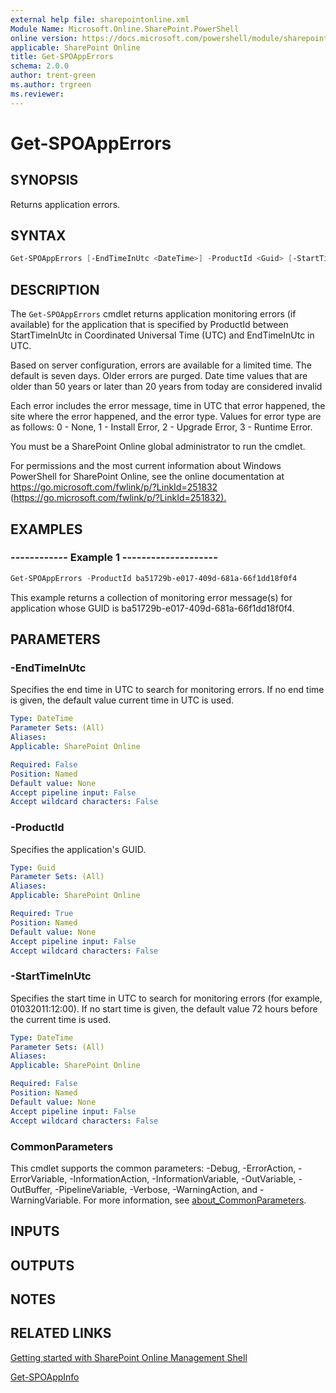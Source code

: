 ```yaml
---
external help file: sharepointonline.xml
Module Name: Microsoft.Online.SharePoint.PowerShell
online version: https://docs.microsoft.com/powershell/module/sharepoint-online/get-spoapperrors
applicable: SharePoint Online
title: Get-SPOAppErrors
schema: 2.0.0
author: trent-green
ms.author: trgreen
ms.reviewer:
---
```


# Get-SPOAppErrors

## SYNOPSIS

Returns application errors.

## SYNTAX

```powershell
Get-SPOAppErrors [-EndTimeInUtc <DateTime>] -ProductId <Guid> [-StartTimeInUtc <DateTime>] [<CommonParameters>]
```

## DESCRIPTION

The `Get-SPOAppErrors` cmdlet returns application monitoring errors (if available) for the application that is specified by ProductId between StartTimeInUtc in Coordinated Universal Time (UTC) and EndTimeInUtc in UTC.

Based on server configuration, errors are available for a limited time.
The default is seven days.
Older errors are purged.
Date time values that are older than 50 years or later than 20 years from today are considered invalid

Each error includes the error message, time in UTC that error happened, the site where the error happened, and the error type.
Values for error type are as follows: 0 - None, 1 - Install Error, 2 - Upgrade Error, 3 - Runtime Error.

You must be a SharePoint Online global administrator to run the cmdlet.

For permissions and the most current information about Windows PowerShell for SharePoint Online, see the online documentation at <https://go.microsoft.com/fwlink/p/?LinkId=251832> (<https://go.microsoft.com/fwlink/p/?LinkId=251832).>

## EXAMPLES

### ------------ Example 1 --------------------

```powershell
Get-SPOAppErrors -ProductId ba51729b-e017-409d-681a-66f1dd18f0f4
```

This example returns a collection of monitoring error message(s) for application whose GUID is ba51729b-e017-409d-681a-66f1dd18f0f4.

## PARAMETERS

### -EndTimeInUtc

Specifies the end time in UTC to search for monitoring errors. If no end time is given, the default value current time in UTC is used.

```yaml
Type: DateTime
Parameter Sets: (All)
Aliases:
Applicable: SharePoint Online

Required: False
Position: Named
Default value: None
Accept pipeline input: False
Accept wildcard characters: False
```

### -ProductId

Specifies the application's GUID.

```yaml
Type: Guid
Parameter Sets: (All)
Aliases:
Applicable: SharePoint Online

Required: True
Position: Named
Default value: None
Accept pipeline input: False
Accept wildcard characters: False
```

### -StartTimeInUtc

Specifies the start time in UTC to search for monitoring errors (for example, 01032011:12:00). If no start time is given, the default value 72 hours before the current time is used.

```yaml
Type: DateTime
Parameter Sets: (All)
Aliases:
Applicable: SharePoint Online

Required: False
Position: Named
Default value: None
Accept pipeline input: False
Accept wildcard characters: False
```

### CommonParameters

This cmdlet supports the common parameters: -Debug, -ErrorAction, -ErrorVariable, -InformationAction, -InformationVariable, -OutVariable, -OutBuffer, -PipelineVariable, -Verbose, -WarningAction, and -WarningVariable. For more information, see [about_CommonParameters](https://go.microsoft.com/fwlink/?LinkID=113216).

## INPUTS

## OUTPUTS

## NOTES

## RELATED LINKS

[Getting started with SharePoint Online Management Shell](https://docs.microsoft.com/powershell/sharepoint/sharepoint-online/connect-sharepoint-online?view=sharepoint-ps)

[Get-SPOAppInfo](Get-SPOAppInfo.md)
